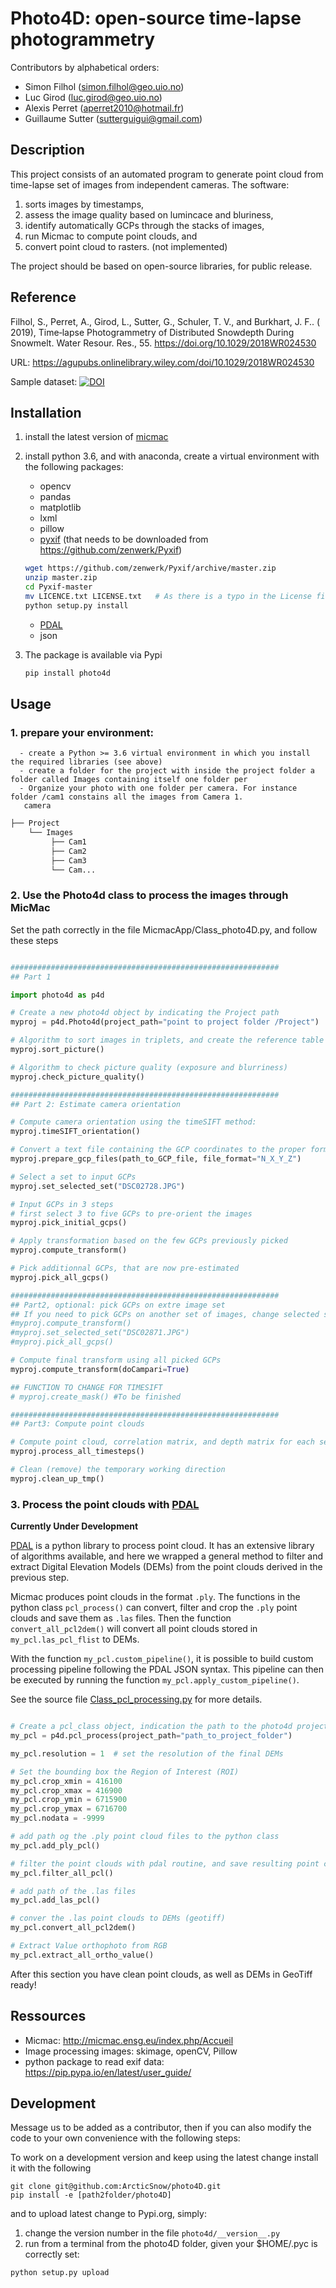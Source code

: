 # Photo4D: open-source time-lapse photogrammetry 

Contributors by alphabetical orders:
- Simon Filhol (simon.filhol@geo.uio.no)
- Luc Girod (luc.girod@geo.uio.no)
- Alexis Perret (aperret2010@hotmail.fr)
- Guillaume Sutter (sutterguigui@gmail.com)

## Description

This project consists of an automated program to generate point cloud from time-lapse set of images from independent cameras. The software: 
1. sorts images by timestamps, 
2. assess the image quality based on lumincace and bluriness, 
3. identify automatically GCPs through the stacks of images, 
4. run Micmac to compute point clouds, and 
5. convert point cloud to rasters. (not implemented)

The project should be based on open-source libraries, for public release. 

## Reference

Filhol, S., Perret, A., Girod, L., Sutter, G., Schuler, T. V., and Burkhart, J. F.. ( 2019), Time‐lapse Photogrammetry of Distributed Snowdepth During Snowmelt. Water Resour. Res., 55. https://doi.org/10.1029/2018WR024530 

URL: https://agupubs.onlinelibrary.wiley.com/doi/10.1029/2018WR024530

Sample dataset: [![DOI](https://zenodo.org/badge/DOI/10.5281/zenodo.1745680.svg)](https://doi.org/10.5281/zenodo.1745680)

## Installation
1. install the latest version of [micmac](https://micmac.ensg.eu/index.php/Install)

2. install python 3.6, and with anaconda, create a virtual environment with the following packages: 
     - opencv 
     - pandas 
     - matplotlib
     - lxml
     - pillow
     - [pyxif](https://github.com/zenwerk/Pyxif) (that needs to be downloaded from https://github.com/zenwerk/Pyxif)
     ```sh
     wget https://github.com/zenwerk/Pyxif/archive/master.zip
     unzip master.zip
     cd Pyxif-master
     mv LICENCE.txt LICENSE.txt   # As there is a typo in the License filename
     python setup.py install
     ```
     - [PDAL](https://pdal.io/)
     - json

 3. The package is available via Pypi

     ```python
     pip install photo4d
     ```

## Usage

### 1. prepare your environment: 
      - create a Python >= 3.6 virtual environment in which you install the required libraries (see above)
      - create a folder for the project with inside the project folder a folder called Images containing itself one folder per
      - Organize your photo with one folder per camera. For instance folder /cam1 constains all the images from Camera 1.
       camera
       
```bash
├── Project
    └── Images
         ├── Cam1
         ├── Cam2
         ├── Cam3
         └── Cam...
```


### 2. Use the Photo4d class to process the images through MicMac

Set the path correctly in the file MicmacApp/Class_photo4D.py, and follow these steps

```python

############################################################
## Part 1

import photo4d as p4d

# Create a new photo4d object by indicating the Project path
myproj = p4d.Photo4d(project_path="point to project folder /Project")

# Algorithm to sort images in triplets, and create the reference table with sets :date, valid set, image names
myproj.sort_picture()

# Algorithm to check picture quality (exposure and blurriness)
myproj.check_picture_quality()

############################################################
## Part 2: Estimate camera orientation

# Compute camera orientation using the timeSIFT method:
myproj.timeSIFT_orientation()

# Convert a text file containing the GCP coordinates to the proper format (.xml) for Micmac
myproj.prepare_gcp_files(path_to_GCP_file, file_format="N_X_Y_Z")

# Select a set to input GCPs
myproj.set_selected_set("DSC02728.JPG")

# Input GCPs in 3 steps
# first select 3 to five GCPs to pre-orient the images
myproj.pick_initial_gcps()

# Apply transformation based on the few GCPs previously picked
myproj.compute_transform()

# Pick additionnal GCPs, that are now pre-estimated
myproj.pick_all_gcps()

############################################################
## Part2, optional: pick GCPs on extre image set
## If you need to pick GCPs on another set of images, change selected set (this can be repeated n times):
#myproj.compute_transform()
#myproj.set_selected_set("DSC02871.JPG")
#myproj.pick_all_gcps()

# Compute final transform using all picked GCPs
myproj.compute_transform(doCampari=True)

## FUNCTION TO CHANGE FOR TIMESIFT
# myproj.create_mask() #To be finished

############################################################
## Part3: Compute point clouds

# Compute point cloud, correlation matrix, and depth matrix for each set of image
myproj.process_all_timesteps()

# Clean (remove) the temporary working direction
myproj.clean_up_tmp()

```

### 3. Process the point clouds with [PDAL](https://pdal.io/)

**Currently Under Development**

[PDAL](https://pdal.io/) is a python library to process point cloud. It has an extensive library of algorithms available, and here we wrapped a general method to filter and extract Digital Elevation Models (DEMs) from the point clouds derived in the previous step.

Micmac produces point clouds in the format `.ply`. The functions in the python class `pcl_process()` can convert, filter and crop the `.ply` point clouds and save them as `.las` files. Then the function `convert_all_pcl2dem()` will convert all point clouds stored in `my_pcl.las_pcl_flist` to DEMs. 

With the function `my_pcl.custom_pipeline()`, it is possible to build custom processing pipeline following the PDAL JSON syntax. This pipeline can then be executed by running the function `my_pcl.apply_custom_pipeline()`.

See the source file [Class_pcl_processing.py](./photo4d/Class_pcl_processing.py) for more details.

```python

# Create a pcl_class object, indication the path to the photo4d project
my_pcl = p4d.pcl_process(project_path="path_to_project_folder")

my_pcl.resolution = 1  # set the resolution of the final DEMs

# Set the bounding box the Region of Interest (ROI)
my_pcl.crop_xmin = 416100
my_pcl.crop_xmax = 416900
my_pcl.crop_ymin = 6715900
my_pcl.crop_ymax = 6716700
my_pcl.nodata = -9999

# add path og the .ply point cloud files to the python class
my_pcl.add_ply_pcl()

# filter the point clouds with pdal routine, and save resulting point clouds as .las file
my_pcl.filter_all_pcl()

# add path of the .las files
my_pcl.add_las_pcl()

# conver the .las point clouds to DEMs (geotiff)
my_pcl.convert_all_pcl2dem()

# Extract Value orthophoto from RGB 
my_pcl.extract_all_ortho_value()

```

After this section you have clean point clouds, as well as DEMs in GeoTiff ready!


## Ressources

- Micmac: http://micmac.ensg.eu/index.php/Accueil
- Image processing images: skimage, openCV, Pillow
- python package to read exif data: https://pip.pypa.io/en/latest/user_guide/

## Development

Message us to be added as a contributor, then if you can also modify the code to your own convenience with the following steps:

To work on a development version and keep using the latest change install it with the following

```shell
git clone git@github.com:ArcticSnow/photo4D.git
pip install -e [path2folder/photo4D]
```

and to upload latest change to Pypi.org, simply:

1. change the version number in the file ```photo4d/__version__.py```
2.  run from a terminal from the photo4D folder, given your $HOME/.pyc is correctly set:

```shell
python setup.py upload
```

